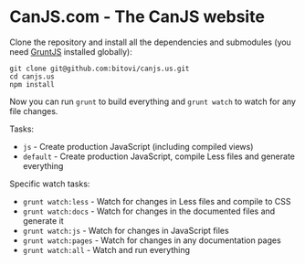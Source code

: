 # CanJS.com - The CanJS website

Clone the repository and install all the dependencies and submodules (you need [GruntJS](http://gruntjs.com) installed
globally):

    git clone git@github.com:bitovi/canjs.us.git
    cd canjs.us
    npm install

Now you can run `grunt` to build everything and `grunt watch` to watch for any file changes.

Tasks:

- `js` - Create production JavaScript (including compiled views)
- `default` - Create production JavaScript, compile Less files and generate everything

Specific watch tasks:

- `grunt watch:less` - Watch for changes in Less files and compile to CSS
- `grunt watch:docs` - Watch for changes in the documented files and generate it
- `grunt watch:js` - Watch for changes in JavaScript files
- `grunt watch:pages` - Watch for changes in any documentation pages
- `grunt watch:all` - Watch and run everything
